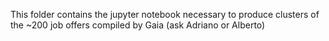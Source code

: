 This folder contains the jupyter notebook necessary to produce clusters of the ~200
job offers compiled by Gaia (ask Adriano or Alberto)
